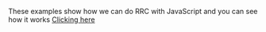 These examples show how we can do RRC with JavaScript and you can see how it works 
<a href="https://www.wa4e.com/code/rrc/">Clicking here</a>
